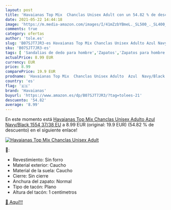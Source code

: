 ```yaml
---
layout: post
title: 'Havaianas Top Mix  Chanclas Unisex Adult con un 54.82 % de descuento'
date: 2021-05-22 14:44:18
image: 'https://m.media-amazon.com/images/I/41mZzbYBmeL._SL500_._SL400_.jpg'
comments: true
category: ofertas
author: 'tole.es'
slug: 'B07SJT7JR3-es Havaianas Top Mix Chanclas Unisex Adulto Azul Navy/Black...'
sku: 'B07SJT7JR3-es'
tags: [ 'Sandalias de dedo para hombre','Zapatos','Zapatos para hombre','Zapatos y complementos','chanclas','havaianas', ]
actualPrice: 8.99 EUR
currency: EUR
price: 8.99
comparePrice: 19.9 EUR
prodname: 'Havaianas Top Mix  Chanclas Unisex Adulto  Azul  Navy/Black 1554   37/38 EU'
country: 'es'
flag: '🇪🇸'
brand: 'Havaianas'
buyurl: 'https://www.amazon.es/dp/B07SJT7JR3/?tag=tolees-21'
descuento: '54.82'
average: '8.99'
---
```


En este momento está [Havaianas Top Mix  Chanclas Unisex Adulto  Azul  Navy/Black 1554   37/38 EU](https://www.amazon.es/dp/B07SJT7JR3/?tag=tolees-21) a 8.99 EUR (original: 19.9 EUR) (54.82 %  de descuento) en el siguiente enlace!

[![Havaianas Top Mix  Chanclas Unisex Adult](https://m.media-amazon.com/images/I/41mZzbYBmeL._SL500_._SL400_.jpg)](https://www.amazon.es/dp/B07SJT7JR3/?tag=tolees-21)

🔎:

- Revestimiento: Sin forro
- Material exterior: Caucho
- Material de la suela: Caucho
- Cierre: Sin cierre
- Anchura del zapato: Normal
- Tipo de tacón: Plano
- Altura del tacón: 1 centímetros

[🛒 Aquí!!!](https://www.amazon.es/dp/B07SJT7JR3/?tag=tolees-21)
